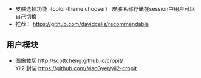 - 皮肤选择功能（color-theme chooser） 皮肤名称存储在session中用户可以自己切换
- 推荐： https://github.com/davidcelis/recommendable

## 用户模块
- 图像裁切 http://scottcheng.github.io/cropit/   
  Yii2  封装 https://github.com/MacGyer/yii2-cropit